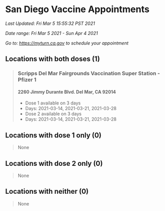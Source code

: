 # San Diego Vaccine Appointments
*Last Updated: Fri Mar 5 15:55:32 PST 2021*

*Date range: Fri Mar 5 2021 - Sun Apr 4 2021*

*Go to: <https://myturn.ca.gov> to schedule your appointment*


## Locations with both doses (1)

>### Scripps Del Mar Fairgrounds Vaccination Super Station - Pfizer 1
>#### 2260 Jimmy Durante Blvd. Del Mar, CA 92014
>- Dose 1 available on 3 days
>  - Days: 2021-03-14, 2021-03-21, 2021-03-28
>- Dose 2 available on 3 days
>  - Days: 2021-03-14, 2021-03-21, 2021-03-28

## Locations with dose 1 only (0)

>None

## Locations with dose 2 only (0)

>None

## Locations with neither (0)

>None

